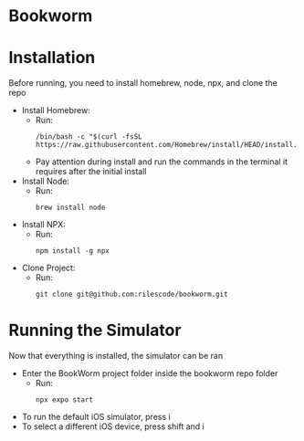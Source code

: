# Bookworm

# Installation
Before running, you need to install homebrew, node, npx, and clone the repo
* Install Homebrew:
  * Run:
    ```
    /bin/bash -c "$(curl -fsSL https://raw.githubusercontent.com/Homebrew/install/HEAD/install.sh)"
    ```
  * Pay attention during install and run the commands in the terminal it requires after the initial install
* Install Node:
  * Run:
    ```
    brew install node
    ```
* Install NPX:
  * Run:
    ```
    npm install -g npx
    ```
* Clone Project:
  * Run:
    ```
    git clone git@github.com:rilescode/bookworm.git
    ```

# Running the Simulator
Now that everything is installed, the simulator can be ran
* Enter the BookWorm project folder inside the bookworm repo folder
  * Run:
    ```
    npx expo start
    ```
* To run the default iOS simulator, press i
* To select a different iOS device, press shift and i

  

